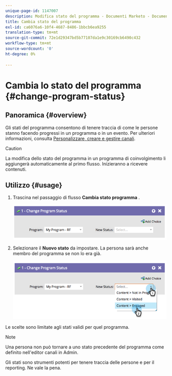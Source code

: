 ```yaml
---
unique-page-id: 1147007
description: Modifica stato del programma - Documenti Marketo - Documentazione del prodotto
title: Cambia stato del programma
exl-id: ca6076a6-10f4-4687-8486-1bbcb6ea9255
translation-type: tm+mt
source-git-commit: 72e1d29347bd5b77107da1e9c30169cb6490c432
workflow-type: tm+mt
source-wordcount: '0'
ht-degree: 0%

---
```


# Cambia lo stato del programma {#change-program-status}

## Panoramica {#overview}

Gli stati del programma consentono di tenere traccia di come le persone stanno facendo progressi in un programma o in un evento. Per ulteriori informazioni, consulta [Personalizzare, creare e gestire canali](/help/marketo/product-docs/administration/tags/create-a-program-channel.md).

>[!CAUTION]
>
>La modifica dello stato del programma in un programma di coinvolgimento li aggiungerà automaticamente al primo flusso. Inizieranno a ricevere contenuti.

## Utilizzo {#usage}

1. Trascina nel passaggio di flusso **Cambia stato programma** .

   ![](assets/image2014-9-22-14-3a43-3a34.png)

1. Selezionare il **Nuovo stato** da impostare. La persona sarà anche membro del programma se non lo era già.

   ![](assets/image2014-9-22-14-3a43-3a45.png)

Le scelte sono limitate agli stati validi per quel programma.

>[!NOTE]
>
>Una persona non può tornare a uno stato precedente del programma come definito nell&#39;editor canali in Admin.

Gli stati sono strumenti potenti per tenere traccia delle persone e per il reporting. Ne vale la pena.
